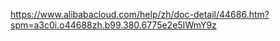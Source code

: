 

https://www.alibabacloud.com/help/zh/doc-detail/44686.htm?spm=a3c0i.o44688zh.b99.380.6775e2e5IWmY9z